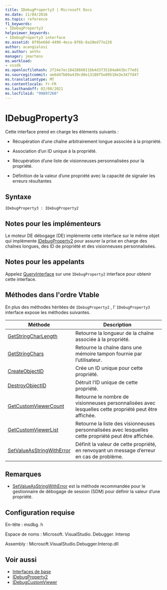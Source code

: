 ```yaml
---
title: IDebugProperty3 | Microsoft Docs
ms.date: 11/04/2016
ms.topic: reference
f1_keywords:
- IDebugProperty3
helpviewer_keywords:
- IDebugProperty3 interface
ms.assetid: 8f9be68d-4490-4eca-8f6b-8a10ed77e226
author: acangialosi
ms.author: anthc
manager: jmartens
ms.workload:
- vssdk
ms.openlocfilehash: 2f24e7ec1842866011bb4d3735104a043bc77e01
ms.sourcegitcommit: ae6d47b09a439cd0e13180f5e89510e3e347fd47
ms.translationtype: MT
ms.contentlocale: fr-FR
ms.lasthandoff: 02/08/2021
ms.locfileid: "99897260"
---
```

# <a name="idebugproperty3"></a>IDebugProperty3
Cette interface prend en charge les éléments suivants :

- Récupération d’une chaîne arbitrairement longue associée à la propriété.

- Association d’un ID unique à la propriété.

- Récupération d’une liste de visionneuses personnalisées pour la propriété.

- Définition de la valeur d’une propriété avec la capacité de signaler les erreurs résultantes

## <a name="syntax"></a>Syntaxe

```
IDebugProperty3 : IDebugProperty2
```

## <a name="notes-for-implementers"></a>Notes pour les implémenteurs
 Le moteur DE débogage (DE) implémente cette interface sur le même objet qui implémente [IDebugProperty2](../../../extensibility/debugger/reference/idebugproperty2.md) pour assurer la prise en charge des chaînes longues, des ID de propriété et des visionneuses personnalisées.

## <a name="notes-for-callers"></a>Notes pour les appelants
 Appelez [QueryInterface](/cpp/atl/queryinterface) sur une `IDebugProperty2` interface pour obtenir cette interface.

## <a name="methods-in-vtable-order"></a>Méthodes dans l'ordre Vtable
 En plus des méthodes héritées de `IDebugProperty2` , l' `IDebugProperty3` interface expose les méthodes suivantes.

|Méthode|Description|
|------------|-----------------|
|[GetStringCharLength](../../../extensibility/debugger/reference/idebugproperty3-getstringcharlength.md)|Retourne la longueur de la chaîne associée à la propriété.|
|[GetStringChars](../../../extensibility/debugger/reference/idebugproperty3-getstringchars.md)|Retourne la chaîne dans une mémoire tampon fournie par l’utilisateur.|
|[CreateObjectID](../../../extensibility/debugger/reference/idebugproperty3-createobjectid.md)|Crée un ID unique pour cette propriété.|
|[DestroyObjectID](../../../extensibility/debugger/reference/idebugproperty3-destroyobjectid.md)|Détruit l’ID unique de cette propriété.|
|[GetCustomViewerCount](../../../extensibility/debugger/reference/idebugproperty3-getcustomviewercount.md)|Retourne le nombre de visionneuses personnalisées avec lesquelles cette propriété peut être affichée.|
|[GetCustomViewerList](../../../extensibility/debugger/reference/idebugproperty3-getcustomviewerlist.md)|Retourne la liste des visionneuses personnalisées avec lesquelles cette propriété peut être affichée.|
|[SetValueAsStringWithError](../../../extensibility/debugger/reference/idebugproperty3-setvalueasstringwitherror.md)|Définit la valeur de cette propriété, en renvoyant un message d’erreur en cas de problème.|

## <a name="remarks"></a>Remarques
- [SetValueAsStringWithError](../../../extensibility/debugger/reference/idebugproperty3-setvalueasstringwitherror.md) est la méthode recommandée pour le gestionnaire de débogage de session (SDM) pour définir la valeur d’une propriété.

## <a name="requirements"></a>Configuration requise
 En-tête : msdbg. h

 Espace de noms : Microsoft. VisualStudio. Debugger. Interop

 Assembly : Microsoft.VisualStudio.Debugger.Interop.dll

## <a name="see-also"></a>Voir aussi
- [Interfaces de base](../../../extensibility/debugger/reference/core-interfaces.md)
- [IDebugProperty2](../../../extensibility/debugger/reference/idebugproperty2.md)
- [IDebugCustomViewer](../../../extensibility/debugger/reference/idebugcustomviewer.md)
